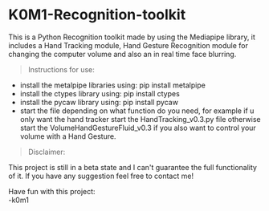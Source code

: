 # K0M1-Recognition-toolkit
 This is a Python Recognition toolkit made by using the Mediapipe library, it includes a Hand Tracking module, Hand Gesture Recognition module for changing the computer volume and also an in real time face blurring.

> Instructions for use:
- install the metalpipe libraries using: pip install metalpipe
- install the ctypes library using: pip install ctypes
- install the pycaw library using: pip install pycaw
- start the file depending on what function do you need, for example if u only want the hand tracker start the HandTracking_v0.3.py file otherwise start the VolumeHandGestureFluid_v0.3 if you also want to control your volume with a Hand Gesture.

> Disclaimer:

This project is still in a beta state and I can't guarantee the full functionality of it. 
If you have any suggestion feel free to contact me!


Have fun with this project: <br>
-k0m1
